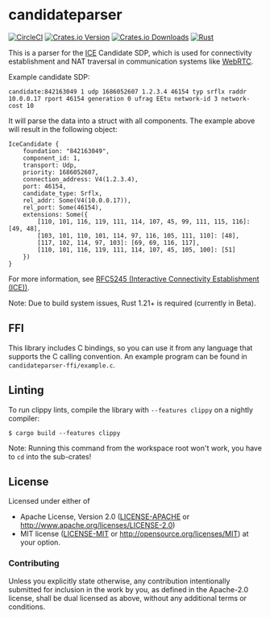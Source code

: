 # candidateparser

[![CircleCI](https://circleci.com/gh/dbrgn/candidateparser/tree/master.svg?style=shield)](https://circleci.com/gh/dbrgn/candidateparser/tree/master)
[![Crates.io Version][crates-io-badge]][crates-io]
[![Crates.io Downloads][crates-io-download-badge]][crates-io-download]
[![Rust][rust-badge]][github]

This is a parser for the [ICE](https://tools.ietf.org/html/rfc5245) Candidate
SDP, which is used for connectivity establishment and NAT traversal in
communication systems like [WebRTC](https://webrtc.org/).

Example candidate SDP:

    candidate:842163049 1 udp 1686052607 1.2.3.4 46154 typ srflx raddr 10.0.0.17 rport 46154 generation 0 ufrag EEtu network-id 3 network-cost 10

It will parse the data into a struct with all components. The example above
will result in the following object:

    IceCandidate {
        foundation: "842163049",
        component_id: 1,
        transport: Udp,
        priority: 1686052607,
        connection_address: V4(1.2.3.4),
        port: 46154,
        candidate_type: Srflx,
        rel_addr: Some(V4(10.0.0.17)),
        rel_port: Some(46154),
        extensions: Some({
            [110, 101, 116, 119, 111, 114, 107, 45, 99, 111, 115, 116]: [49, 48],
            [103, 101, 110, 101, 114, 97, 116, 105, 111, 110]: [48],
            [117, 102, 114, 97, 103]: [69, 69, 116, 117],
            [110, 101, 116, 119, 111, 114, 107, 45, 105, 100]: [51]
        })
    }

For more information, see [RFC5245 (Interactive Connectivity Establishment (ICE))](https://tools.ietf.org/html/rfc5245).

Note: Due to build system issues, Rust 1.21+ is required (currently in Beta).


## FFI

This library includes C bindings, so you can use it from any language that
supports the C calling convention. An example program can be found in
`candidateparser-ffi/example.c`.


## Linting

To run clippy lints, compile the library with `--features clippy` on a nightly compiler:

    $ cargo build --features clippy

Note: Running this command from the workspace root won't work, you have to `cd`
into the sub-crates!


## License

Licensed under either of

 * Apache License, Version 2.0 ([LICENSE-APACHE](LICENSE-APACHE) or
   http://www.apache.org/licenses/LICENSE-2.0)
 * MIT license ([LICENSE-MIT](LICENSE-MIT) or
   http://opensource.org/licenses/MIT) at your option.


### Contributing

Unless you explicitly state otherwise, any contribution intentionally submitted
for inclusion in the work by you, as defined in the Apache-2.0 license, shall
be dual licensed as above, without any additional terms or conditions.


[crates-io]: https://crates.io/crates/candidateparser
[crates-io-badge]: https://img.shields.io/crates/v/candidateparser.svg?maxAge=3600
[crates-io-download]: https://crates.io/crates/candidateparser
[crates-io-download-badge]: https://img.shields.io/crates/d/candidateparser.svg?maxAge=3600
[github]: https://github.com/dbrgn/candidateparser
[rust-badge]: https://img.shields.io/badge/rust-1.21%2B-blue.svg?maxAge=3600
